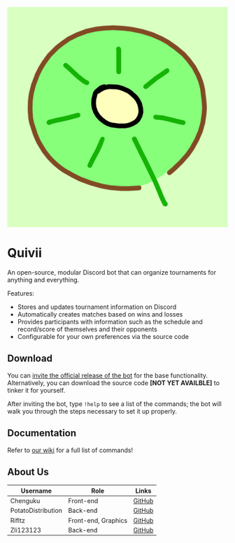 <p align="center">
  <img src="https://raw.githubusercontent.com/PotatoDistribution/Quivii/main/assets/quivii.png">
</p>

# Quivii

An open-source, modular Discord bot that can organize tournaments for anything and everything. 

Features:
- Stores and updates tournament information on Discord
- Automatically creates matches based on wins and losses
- Provides participants with information such as the schedule and record/score of themselves and their opponents
- Configurable for your own preferences via the source code

## Download
You can [invite the official release of the bot](https://discord.com/api/oauth2/authorize?client_id=873357302399393822&permissions=8&scope=bot) for the base functionality.  
Alternatively, you can download the source code **\[NOT YET AVAILBLE\]** to tinker it for yourself.

After inviting the bot, type `!help` to see a list of the commands; the bot will walk you through the steps necessary to set it up properly.

## Documentation
Refer to [our wiki](https://github.com/PotatoDistribution/Quivii/wiki) for a full list of commands!

## About Us
| Username | Role | Links |
| --- | --- | --- |
| Chenguku | Front-end | [GitHub](https://github.com/Chenguku) |
| PotatoDistribution | Back-end | [GitHub](https://github.com/PotatoDistribution) |
| Rifltz | Front-end, Graphics | [GitHub](https://github.com/Rifltz) |
| Zli123123 | Back-end | [GitHub](https://github.com/Zli123123) |
